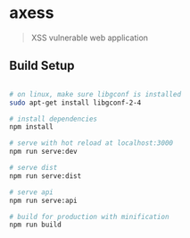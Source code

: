 # axess

> XSS vulnerable web application

## Build Setup

``` bash

# on linux, make sure libgconf is installed
sudo apt-get install libgconf-2-4

# install dependencies
npm install

# serve with hot reload at localhost:3000
npm run serve:dev

# serve dist
npm run serve:dist

# serve api
npm run serve:api

# build for production with minification
npm run build
```
